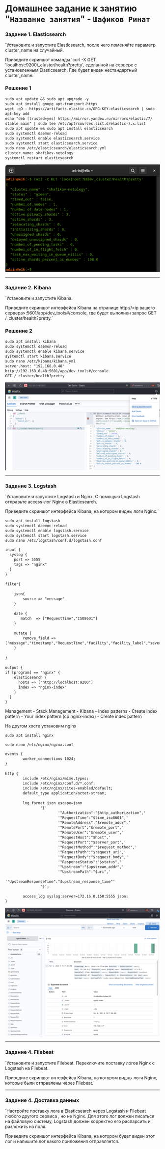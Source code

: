 # Домашнее задание к занятию "`Название занятия`" - `Шафиков Ринат`


### Задание 1. Elasticsearch

`Установите и запустите Elasticsearch, после чего поменяйте параметр cluster_name на случайный.

Приведите скриншот команды 'curl -X GET 'localhost:9200/_cluster/health?pretty', сделанной на сервере с установленным Elasticsearch. Где будет виден нестандартный cluster_name.`

### Решение 1

```
sudo apt update && sudo apt upgrade -y
sudo apt install gnupg apt-transport-https
wget -qO - https://artifacts.elastic.co/GPG-KEY-elasticsearch | sudo apt-key add
echo "deb [trusted=yes] https://mirror.yandex.ru/mirrors/elastic/7/ stable main" | sudo tee /etc/apt/sources.list.d/elastic-7.x.list
sudo apt update && sudo apt install elasticsearch
sudo systemctl daemon-reload
sudo systemctl enable elasticsearch.service
sudo systemctl start elasticsearch.service
sudo nano /etc/elasticsearch/elasticsearch.yml
cluster.name: shafikov-netology
systemctl restart elasticsearch
```
![install_elasticsearch](img/install_elasticsearch.png)

---

### Задание 2. Kibana

`Установите и запустите Kibana.

Приведите скриншот интерфейса Kibana на странице http://<ip вашего сервера>:5601/app/dev_tools#/console, где будет выполнен запрос GET /_cluster/health?pretty.`

### Решение 2

```
sudo apt install kibana
sudo systemctl daemon-reload
sudo systemctl enable kibana.service
systemctl start kibana.service
sudo nano /etc/kibana/kibana.yml
server.host: "192.168.0.48"
http://192.168.0.48:5601/app/dev_tools#/console
GET /_cluster/health?pretty
```
![install_kibana](img/install_kibana.png)

---

### Задание 3. Logstash

`Установите и запустите Logstash и Nginx. С помощью Logstash отправьте access-лог Nginx в Elasticsearch.

Приведите скриншот интерфейса Kibana, на котором видны логи Nginx.`


```
sudo apt install logstash
sudo systemctl daemon-reload
sudo systemctl enable logstash.service
sudo systemctl start logstash.service
sudo nano /etc/logstash/conf.d/logstash.conf
```
```
input {
  syslog {
    port => 5555
    tags => "nginx"
  }
}

filter{

    json{
        source => "message"
    }

    date {
       match  => ["RequestTime","ISO8601"]
    }

    mutate {
        remove_field => ["message","timestamp","RequestTime","facility","facility_label","severity","severity_label","priority"]
    }

}

output {
if [program] == "nginx" {
    elasticsearch {
      hosts => ["http://localhost:9200"]
      index => "nginx-index"
    }
  }
}
```
Management - Stack Management - Kibana - Index patterns - Create index pattern - Your index pattern (cp  nginx-index) - Create index pattern



На другом хосте установим nginx

```
sudo apt install nginx
```
```
sudo nano /etc/nginx/nginx.conf
```
```
events {
        worker_connections 1024;
}

http {
        include /etc/nginx/mime.types;
        include /etc/nginx/conf.d/*.conf;
        include /etc/nginx/sites-enabled/default;
        default_type application/octet-stream;

        log_format json escape=json
                '{'
                        '"Authorization":"$http_authorization",'
                        '"RequestTime":"$time_iso8601",'
                        '"RemoteAddress":"$remote_addr",'
                        '"RemotePort":"$remote_port",'
                        '"RemoteUser":"$remote_user",'
                        '"RequestHost":"$host",'
                        '"RequestPort":"$server_port",'
                        '"RequestMethod":"$request_method",'
                        '"RequestPath":"$request_uri",'
                        '"RequestBody":"$request_body",'
                        '"ResponseStatus":"$status",'
                        '"Upstream":"$upstream_addr",'
                        '"UpstreamPath":"$uri",'
                        '"UpstreamResponseTime":"$upstream_response_time"'
                '}';

        access_log syslog:server=172.16.0.150:5555 json;
}
```
![logstash_nginx.png](img/logstash_nginx.png)

---

### Задание 4. Filebeat

`Установите и запустите Filebeat. Переключите поставку логов Nginx с Logstash на Filebeat.

Приведите скриншот интерфейса Kibana, на котором видны логи Nginx, которые были отправлены через Filebeat.`

---

### Задание 4. Доставка данных

`Настройте поставку лога в Elasticsearch через Logstash и Filebeat любого другого сервиса , но не Nginx. Для этого лог должен писаться на файловую систему, Logstash должен корректно его распарсить и разложить на поля.

Приведите скриншот интерфейса Kibana, на котором будет виден этот лог и напишите лог какого приложения отправляется.`
